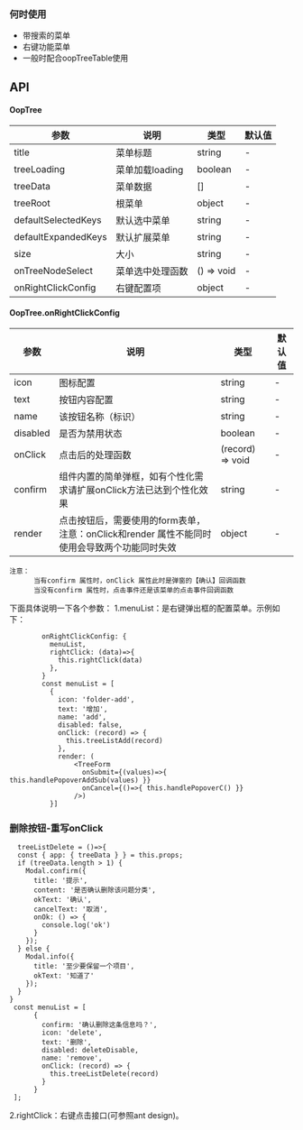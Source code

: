 ### 何时使用

- 带搜索的菜单
- 右键功能菜单
- 一般时配合oopTreeTable使用

## API

#### OopTree

| 参数 | 说明 | 类型 | 默认值 |
  | --- | --- | --- | --- |
  | title | 菜单标题 | string | - |
  | treeLoading | 菜单加载loading | boolean | - |
  | treeData | 菜单数据 | [] | - |
  | treeRoot | 根菜单 | object | - |
  | defaultSelectedKeys | 默认选中菜单 | string | - |
  | defaultExpandedKeys | 默认扩展菜单 | string | - |
  | size | 大小 | string | - |
  | onTreeNodeSelect | 菜单选中处理函数 | () => void | - |
  | onRightClickConfig | 右键配置项 | object | - |

#### OopTree.onRightClickConfig

| 参数 | 说明 | 类型 | 默认值 |
  | --- | --- | --- | --- |
  | icon | 图标配置 | string | - |
  | text | 按钮内容配置 | string | - |
  | name | 该按钮名称（标识） | string | - |
  | disabled | 是否为禁用状态 | boolean | - |
  | onClick | 点击后的处理函数 | (record) => void | - |
  | confirm | 组件内置的简单弹框，如有个性化需求请扩展onClick方法已达到个性化效果 | string | - |
  | render | 点击按钮后，需要使用的form表单， 注意：onClick和render 属性不能同时使用会导致两个功能同时失效 | object | - |

  ```
  注意：    
        当有confirm 属性时，onClick 属性此时是弹窗的【确认】回调函数
        当没有confirm 属性时，点击事件还是该菜单的点击事件回调函数
  ```

下面具体说明一下各个参数：
1.menuList：是右键弹出框的配置菜单。示例如下：
```       
        onRightClickConfig: {
          menuList,
          rightClick: (data)=>{
            this.rightClick(data)
          },
        }
        const menuList = [
          {
            icon: 'folder-add',
            text: '增加',
            name: 'add',
            disabled: false,
            onClick: (record) => {
              this.treeListAdd(record)
            },
            render: (
                <TreeForm
                  onSubmit={(values)=>{ this.handlePopoverAddSub(values) }}
                  onCancel={()=>{ this.handlePopoverC() }}
                />)
          }]
```
  
  ### 删除按钮-重写onClick

  ```
    treeListDelete = ()=>{
    const { app: { treeData } } = this.props;
    if (treeData.length > 1) {
      Modal.confirm({
        title: '提示',
        content: '是否确认删除该问题分类',
        okText: '确认',
        cancelText: '取消',
        onOk: () => {
          console.log('ok')
        }
      });
    } else {
      Modal.info({
        title: '至少要保留一个项目',
        okText: '知道了'
      });
    }
  }
   const menuList = [
        {
          confirm: '确认删除这条信息吗？',
          icon: 'delete',
          text: '删除',
          disabled: deleteDisable,
          name: 'remove',
          onClick: (record) => {
            this.treeListDelete(record)
          }
        }
   ];
  ```
2.rightClick：右键点击接口(可参照ant design)。    
